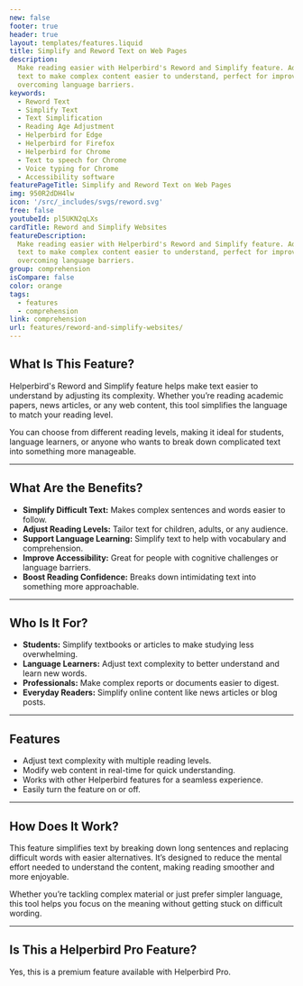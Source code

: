 ```yaml
---
new: false
footer: true
header: true
layout: templates/features.liquid
title: Simplify and Reword Text on Web Pages
description:
  Make reading easier with Helperbird's Reword and Simplify feature. Adjust the reading level of
  text to make complex content easier to understand, perfect for improving reading skills or
  overcoming language barriers.
keywords:
  - Reword Text
  - Simplify Text
  - Text Simplification
  - Reading Age Adjustment
  - Helperbird for Edge
  - Helperbird for Firefox
  - Helperbird for Chrome
  - Text to speech for Chrome
  - Voice typing for Chrome
  - Accessibility software
featurePageTitle: Simplify and Reword Text on Web Pages
img: 950R2dDH4lw
icon: '/src/_includes/svgs/reword.svg'
free: false
youtubeId: pl5UKN2qLXs
cardTitle: Reword and Simplify Websites
featureDescription:
  Make reading easier with Helperbird's Reword and Simplify feature. Adjust the reading level of
  text to make complex content easier to understand, perfect for improving reading skills or
  overcoming language barriers.
group: comprehension
isCompare: false 
color: orange
tags:
  - features
  - comprehension
link: comprehension
url: features/reword-and-simplify-websites/
---
```




## What Is This Feature?

Helperbird's Reword and Simplify feature helps make text easier to understand by adjusting its complexity. Whether you’re reading academic papers, news articles, or any web content, this tool simplifies the language to match your reading level.

You can choose from different reading levels, making it ideal for students, language learners, or anyone who wants to break down complicated text into something more manageable.

---

## What Are the Benefits?

- **Simplify Difficult Text:** Makes complex sentences and words easier to follow.  
- **Adjust Reading Levels:** Tailor text for children, adults, or any audience.  
- **Support Language Learning:** Simplify text to help with vocabulary and comprehension.  
- **Improve Accessibility:** Great for people with cognitive challenges or language barriers.  
- **Boost Reading Confidence:** Breaks down intimidating text into something more approachable.

---

## Who Is It For?

- **Students:** Simplify textbooks or articles to make studying less overwhelming.  
- **Language Learners:** Adjust text complexity to better understand and learn new words.  
- **Professionals:** Make complex reports or documents easier to digest.  
- **Everyday Readers:** Simplify online content like news articles or blog posts.

---

## Features

- Adjust text complexity with multiple reading levels.  
- Modify web content in real-time for quick understanding.  
- Works with other Helperbird features for a seamless experience.  
- Easily turn the feature on or off.

---

## How Does It Work?

This feature simplifies text by breaking down long sentences and replacing difficult words with easier alternatives. It’s designed to reduce the mental effort needed to understand the content, making reading smoother and more enjoyable.

Whether you’re tackling complex material or just prefer simpler language, this tool helps you focus on the meaning without getting stuck on difficult wording.

---

## Is This a Helperbird Pro Feature?

Yes, this is a premium feature available with Helperbird Pro.
